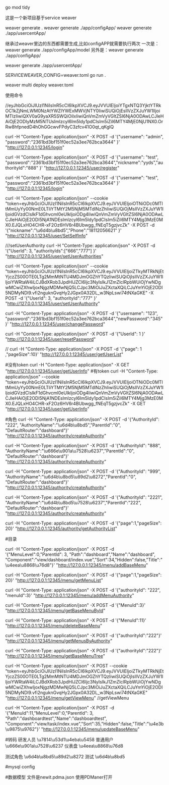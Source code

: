 go mod tidy

这是一个新项目基于service weaver

weaver generate .
weaver generate ./app/configApp/
weaver generate ./app/usercentApp/

继承过weaver里边的东西都需要生成,比如configAPP就需要执行两次
一次是：weaver generate ./app/configApp/model
另外是：weaver generate ./app/configApp/

weaver generate ./app/usercentApp/

SERVICEWEAVER_CONFIG=weaver.toml go run .

weaver multi deploy weaver.toml

使用命令

//eyJhbGciOiJIUzI1NiIsInR5cCI6IkpXVCJ9.eyJVVUlEIjoiYTgxNTQ3YjktYTRkOC1kZjNmLWM0NzAtYWZlYWExMWVjNTY0IiwiSUQiOjEsIlVzZXJuYW1lIjoiMTIzIiwiQXV0aG9yaXR5SWQiOiIxIiwiQnVmZmVyVGltZSI6NjA0ODAwLCJleHAiOjE2ODIyMzM5NTUsImlzcyI6Im5ldy1pdCIsIm5iZiI6MTY4MjE0NjU1NX0.OrRw8hfpnedD4hOhGGcwvFPdyC3zfcv41O0qt_qKglQ

curl -H "Content-Type: application/json" -X POST -d '{"username": "admin", "password":"2361bd3bf151f0ec52a3ee762bca3644" }' "http://127.0.0.1:12345/login"

curl -H "Content-Type: application/json" -X POST -d '{"username": "test", "password":"2361bd3bf151f0ec52a3ee762bca3644","nickname":"yyds","authorityId":"888" }' "http://127.0.0.1:12345/user/register"

curl -H "Content-Type: application/json" -X POST -d '{"username": "test", "password":"2361bd3bf151f0ec52a3ee762bca3644" }' "http://127.0.0.1:12345/login"

curl -H "Content-Type: application/json" --cookie "token=eyJhbGciOiJIUzI1NiIsInR5cCI6IkpXVCJ9.eyJVVUlEIjoiOTNiODc0MTItMmUyYy00NmE0LTliYTMtY2M5NjM5MTdlNzZhIiwiSUQiOjMsIlVzZXJuYW1lIjoidGVzdCIsIkF1dGhvcml0eUlkIjoiODg4IiwiQnVmZmVyVGltZSI6NjA0ODAwLCJleHAiOjE2ODI5NjA1NDEsImlzcyI6Im5ldy1pdCIsIm5iZiI6MTY4Mjg3MzE0MX0.EJQLxHO4CHR-xF2Oz6HV6r4BUbwgg_fNEqT5gzjvcZk" -X POST -d '{"nickname":"\u6d4b\u8bd5","Phone":"18112056621" }' "http://127.0.0.1:12345/user/SetSelfInfo"

///setUserAuthority
curl -H "Content-Type: application/json" -X POST -d '{"UserId": 3, "authorityIds":["666","777"] }' "http://127.0.0.1:12345/user/setUserAuthorities"

curl -H "Content-Type: application/json" --cookie "token=eyJhbGciOiJIUzI1NiIsInR5cCI6IkpXVCJ9.eyJVVUlEIjoiZTkyMTRkNjEtYjczZS00OTE0LTg2MmMtNTU4MDJmOGZhYTQzIiwiSUQiOjIsIlVzZXJuYW1lIjoiYWRtaW4iLCJBdXRob3JpdHlJZCI6Ijc3NyIsIkJ1ZmZlclRpbWUiOjYwNDgwMCwiZXhwIjoxNjgzMDMwNjQ5LCJpc3MiOiJuZXctaXQiLCJuYmYiOjE2ODI5NDMyNDl9.vfi2nguknGvqHy2JGpx0A32DL_w3NpLswi74tNXaGKE" -X POST -d '{"UserId": 3, "authorityId":"777" }' "http://127.0.0.1:12345/user/setUserAuthority"

curl -H "Content-Type: application/json" -X POST -d '{"username": "123", "password":"2361bd3bf151f0ec52a3ee762bca3644","newPassword":"345" }' "http://127.0.0.1:12345/user/changePassword"




curl -H "Content-Type: application/json" -X POST -d '{"UserId": 1 }' "http://127.0.0.1:12345/user/resetPassword"

//
curl -H "Content-Type: application/json" -X POST -d '{"page": 1 ,"pageSize":10}' "http://127.0.0.1:12345/user/getUserList"


#没有token
curl -H "Content-Type: application/json" -X GET "http://127.0.0.1:12345/user/getUserInfo"
#有token
curl -H "Content-Type: application/json" --cookie "token=eyJhbGciOiJIUzI1NiIsInR5cCI6IkpXVCJ9.eyJVVUlEIjoiOTNiODc0MTItMmUyYy00NmE0LTliYTMtY2M5NjM5MTdlNzZhIiwiSUQiOjMsIlVzZXJuYW1lIjoidGVzdCIsIkF1dGhvcml0eUlkIjoiODg4IiwiQnVmZmVyVGltZSI6NjA0ODAwLCJleHAiOjE2ODI5NjA1NDEsImlzcyI6Im5ldy1pdCIsIm5iZiI6MTY4Mjg3MzE0MX0.EJQLxHO4CHR-xF2Oz6HV6r4BUbwgg_fNEqT5gzjvcZk" -X GET "http://127.0.0.1:12345/user/getUserInfo"

#角色
curl -H "Content-Type: application/json" -X POST  -d '{"AuthorityId": "222", "AuthorityName":"\u6d4b\u8bd5","ParentId":"0", "DefaultRouter":"dashboard"}' "http://127.0.0.1:12345/authority/createAuthority"

curl -H "Content-Type: application/json" -X POST  -d '{"AuthorityId": "888", "AuthorityName":"\u666e\u901a\u7528\u6237","ParentId":"0", "DefaultRouter":"dashboard"}' "http://127.0.0.1:12345/authority/createAuthority"

curl -H "Content-Type: application/json" -X POST  -d '{"AuthorityId": "999", "AuthorityName":"\u6d4b\u8bd5\u89d2\u8272","ParentId":"0", "DefaultRouter":"dashboard"}' "http://127.0.0.1:12345/authority/createAuthority"

curl -H "Content-Type: application/json" -X POST  -d '{"AuthorityId": "2221", "AuthorityName":"\u6d4b\u8bd5\u7528\u6237","ParentId":"222", "DefaultRouter":"dashboard"}' "http://127.0.0.1:12345/authority/createAuthority"

curl -H "Content-Type: application/json" -X POST  -d '{"page":1,"pageSize": 20}' "http://127.0.0.1:12345/authority/getAuthorityList"


#目录                                                  

curl -H "Content-Type: application/json" -X POST  -d '{"MenuLevel":0,"ParentId": 3, "Path":"dashboard","Name":"dashboard", "Component":"view/dashboard/index.vue","Sort":34,"Hidden":false,"Title":"\u4eea\u8868\u76d8"}' "http://127.0.0.1:12345/menu/addBaseMenu"


curl -H "Content-Type: application/json" -X POST  -d '{"page":1,"pageSize": 20}' "http://127.0.0.1:12345/menu/getMenuList"


curl -H "Content-Type: application/json" -X POST  -d '{"authorityId": "222", "menuId":3}' "http://127.0.0.1:12345/menu/addMenuAuthority"


curl -H "Content-Type: application/json" -X POST  -d '{"MenuId":3}' "http://127.0.0.1:12345/menu/getBaseMenuById"

curl -H "Content-Type: application/json" -X POST  -d '{"MenuId":11}' "http://127.0.0.1:12345/menu/deleteBaseMenu"

curl -H "Content-Type: application/json" -X POST  -d '{"authorityId":"222"}' "http://127.0.0.1:12345/menu/getMenusByAuthority"

curl -H "Content-Type: application/json" -X POST  -d '{"authorityId":"222"}' "http://127.0.0.1:12345/menu/getBaseMenuTree"

curl -H "Content-Type: application/json" -X POST --cookie "token=eyJhbGciOiJIUzI1NiIsInR5cCI6IkpXVCJ9.eyJVVUlEIjoiZTkyMTRkNjEtYjczZS00OTE0LTg2MmMtNTU4MDJmOGZhYTQzIiwiSUQiOjIsIlVzZXJuYW1lIjoiYWRtaW4iLCJBdXRob3JpdHlJZCI6Ijc3NyIsIkJ1ZmZlclRpbWUiOjYwNDgwMCwiZXhwIjoxNjgzMDMwNjQ5LCJpc3MiOiJuZXctaXQiLCJuYmYiOjE2ODI5NDMyNDl9.vfi2nguknGvqHy2JGpx0A32DL_w3NpLswi74tNXaGKE"  "http://127.0.0.1:12345/menu/getViewMenu"
//getViewMenu

curl -H "Content-Type: application/json" -X POST  -d '{"MenuId":11,"MenuLevel":0,"ParentId": 3, "Path":"dashboardtest","Name":"dashboardtest", "Component":"view/task/index.vue","Sort":35,"Hidden":false,"Title":"\u4e3b\u9875\u9762"}' "http://127.0.0.1:12345/menu/updateBaseMenu"



#转码
研发人员 \u7814\u53d1\u4eba\u5458
普通用户 \u666e\u901a\u7528\u6237
仪表盘 \u4eea\u8868\u76d8

测试角色 \u6d4b\u8bd5\u89d2\u8272
测试 \u6d4b\u8bd5

#mysql config

#数据模型
文件是newit.pdma.json
使用PDManer打开

